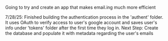 Going to try and create an app that makes email.ing much more efficient

7/28/25: Finished building the authentication process in the 'authent' folder. It uses OAuth to verify access to user's google account and saves user's info under 'tokens' folder after the first time they log in. 
    Next Step: Create the database and populate it with metadata regarding the user's emails